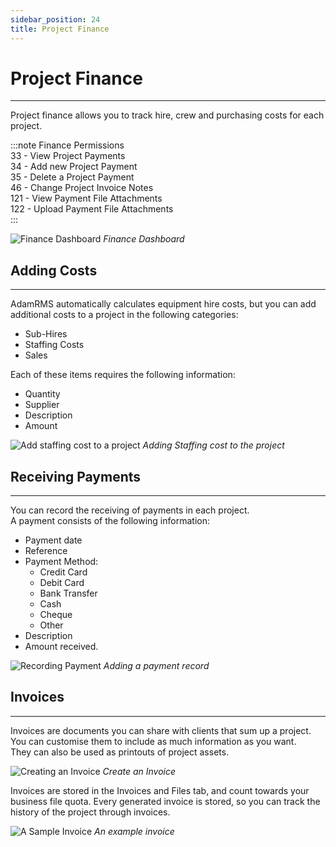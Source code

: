 ```yaml
---
sidebar_position: 24
title: Project Finance
---
```


# Project Finance
---

Project finance allows you to track hire, crew and purchasing costs for each project.

:::note Finance Permissions  
33 - View Project Payments  
34 - Add new Project Payment  
35 - Delete a Project Payment  
46 - Change Project Invoice Notes  
121 - View Payment File Attachments  
122 - Upload Payment File Attachments  
:::

![Finance Dashboard](/img/tutorial/projects/finance-dashboard.png)
*Finance Dashboard*

## Adding Costs
---

AdamRMS automatically calculates equipment hire costs, but you can add additional costs to a project in the following categories:
- Sub-Hires
- Staffing Costs
- Sales  

Each of these items requires the following information:  
- Quantity
- Supplier
- Description
- Amount

![Add staffing cost to a project](/img/tutorial/projects/finance-add.png)
*Adding Staffing cost to the project*

## Receiving Payments
---

You can record the receiving of payments in each project.  
A payment consists of the following information:

- Payment date
- Reference
- Payment Method:
  - Credit Card
  - Debit Card
  - Bank Transfer
  - Cash
  - Cheque
  - Other
- Description
- Amount received.

![Recording Payment](/img/tutorial/projects/payment-recieved.png)
*Adding a payment record*

## Invoices
---
Invoices are documents you can share with clients that sum up a project. You can customise them to include as much information as you want.  
They can also be used as printouts of project assets.


![Creating an Invoice](/img/tutorial/projects/finance-invoice-new.png)
*Create an Invoice*

Invoices are stored in the Invoices and Files tab, and count towards your business file quota.
Every generated invoice is stored, so you can track the history of the project through invoices.

![A Sample Invoice](/img/tutorial/projects/finance-invoice.png)
*An example invoice*